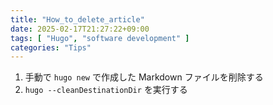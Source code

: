 ```yaml
---
title: "How_to_delete_article"
date: 2025-02-17T21:27:22+09:00
tags: [ "Hugo", "software development" ]
categories: "Tips"
---
```


1. 手動で `hugo new` で作成した Markdown ファイルを削除する
2. `hugo --cleanDestinationDir` を実行する